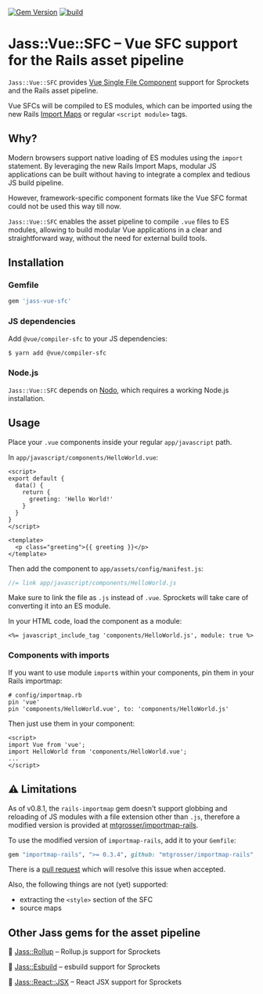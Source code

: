 [![Gem Version](https://badge.fury.io/rb/jass-vue-sfc.svg)](http://badge.fury.io/rb/jass-vue-sfc)
[![build](https://github.com/mtgrosser/jass-vue-sfc/actions/workflows/build.yml/badge.svg)](https://github.com/mtgrosser/jass-vue-sfc/actions/workflows/build.yml)

# Jass::Vue::SFC – Vue SFC support for the Rails asset pipeline

`Jass::Vue::SFC` provides [Vue Single File Component](https://v3.vuejs.org/guide/single-file-component.html) support for Sprockets and the Rails asset pipeline.

Vue SFCs will be compiled to ES modules, which can be imported using the new Rails [Import Maps](https://github.com/rails/importmap-rails) or regular `<script module>` tags.

## Why?

Modern browsers support native loading of ES modules using the `import` statement.
By leveraging the new Rails Import Maps, modular JS applications can be built
without having to integrate a complex and tedious JS build pipeline. 

However, framework-specific component formats like the Vue SFC format could not be used this
way till now.

`Jass::Vue::SFC` enables the asset pipeline to compile `.vue` files to ES modules,
allowing to build modular Vue applications in a clear and straightforward way,
without the need for external build tools.

## Installation

### Gemfile
```ruby
gem 'jass-vue-sfc'
```

### JS dependencies
Add `@vue/compiler-sfc` to your JS dependencies:
```sh
$ yarn add @vue/compiler-sfc
```

### Node.js

`Jass::Vue::SFC` depends on [Nodo](https://github.com/mtgrosser/nodo), which requires a working Node.js installation.

## Usage

Place your `.vue` components inside your regular `app/javascript` path.

In `app/javascript/components/HelloWorld.vue`:

```vue
<script>
export default {
  data() {
    return {
      greeting: 'Hello World!'
    }
  }
}
</script>

<template>
  <p class="greeting">{{ greeting }}</p>
</template>
```

Then add the component to `app/assets/config/manifest.js`:

```js
//= link app/javascript/components/HelloWorld.js
```

Make sure to link the file as `.js` instead of `.vue`. Sprockets will take care of
converting it into an ES module.

In your HTML code, load the component as a module:

```erb
<%= javascript_include_tag 'components/HelloWorld.js', module: true %>
```

### Components with imports

If you want to use module `import`s within your components, pin them in your Rails importmap:

```
# config/importmap.rb
pin 'vue'
pin 'components/HelloWorld.vue', to: 'components/HelloWorld.js'
```

Then just use them in your component:

```vue
<script>
import Vue from 'vue';
import HelloWorld from 'components/HelloWorld.vue';
...
</script>
```

## ⚠️ Limitations

As of v0.8.1, the `rails-importmap` gem doesn't support globbing and reloading of JS modules with a file
extension other than `.js`, therefore a modified version is provided at [mtgrosser/importmap-rails](https://github.com/mtgrosser/importmap-rails).

To use the modified version of `importmap-rails`, add it to your `Gemfile`:

```ruby
gem "importmap-rails", ">= 0.3.4", github: "mtgrosser/importmap-rails", branch: "main"
```

There is a [pull request](https://github.com/rails/importmap-rails/pull/57) which will resolve this issue when accepted.

Also, the following things are not (yet) supported:

- extracting the `<style>` section of the SFC
- source maps

## Other Jass gems for the asset pipeline

💎 [Jass::Rollup](https://github.com/mtgrosser/jass-rollup) – Rollup.js support for Sprockets

💎 [Jass::Esbuild](https://github.com/mtgrosser/jass-esbuild) – esbuild support for Sprockets

💎 [Jass::React::JSX](https://github.com/mtgrosser/jass-react-jsx) – React JSX support for Sprockets

